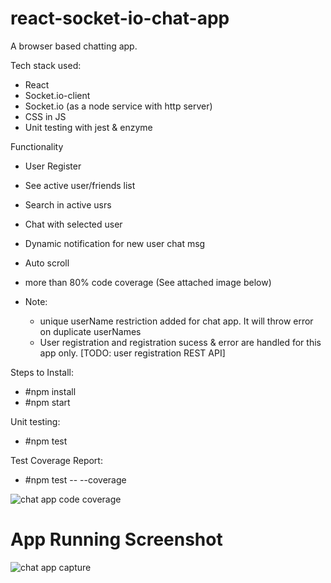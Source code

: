 # react-socket-io-chat-app
A browser based chatting app.

Tech stack used:
- React
- Socket.io-client
- Socket.io (as a node service with http server)
- CSS in JS
- Unit testing with jest & enzyme

Functionality
- User Register
- See active user/friends list
- Search in active usrs
- Chat with selected user
- Dynamic notification for new user chat msg
- Auto scroll
- more than 80% code coverage (See attached image below)

- Note: 
  - unique userName restriction added for chat app. It will throw error on duplicate userNames
  - User registration and registration sucess & error are handled for this app only. [TODO: user registration REST API]

Steps to Install:
- #npm install
- #npm start

Unit testing:
- #npm test 

Test Coverage Report:
- #npm test -- --coverage

![chat app code coverage](https://user-images.githubusercontent.com/3436316/48983171-9e74e880-f111-11e8-8996-f022d4142dbd.PNG)


# App Running Screenshot

![chat app capture](https://user-images.githubusercontent.com/3436316/48983081-5c977280-f110-11e8-9796-54670e7e7efa.PNG)
